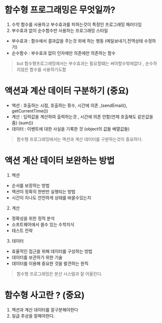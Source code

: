 # 함수형 프로그래밍은 무엇일까?
1. 수학 함수를 사용하고 부수효과를 피하는것이 특정인 프로그래밍 패러다임
2. 부수효과 없이 순수함수만 사용하는 프로그래밍 스타일
  - 부수효과 : 함수에서 결과값을 주는것 외에 하는 행동 (메일보내기,전역상태 수정하기)
  - 순수함수 : 부수효과 없이 인자에만 의존에만 의존하는 함수  

> but 함수형프로그래밍에서는 부수효과는 필요할떄는 써야할수밖에없다 , 순수하지않은 함수를 사용하기도함

# 액션과 계산 데이터 구분하기 (중요)
- 액션 : 호출하는 시점,  호출하는 횟수, 시간에 의존 ,(sendEmail(), getCurrentTime())
- 계산 : 입력값을 계산하여 출력하는것 , 시간에 의존 안함(언제 호출해도 같은값을 줌) (sum())
- 데이터 : 이벤트에 대한 사실을 기록한 것 (object의 값들 배열값들)

> 함수형 프로그래밍에서는 액션과 계산 데이터를 구분하는것이 중요하다.

# 액션 계산 데이터 보완하는 방법
1. 액션
 - 순서를 보장하는 방법
 - 액션이 정확히 한번만 실행되는 방법
 - 시간이 지나도 안전하게 상태를 바꿀수있는지

2. 계산
  - 정확성을 위한 정적 분석
  - 소프트웨어에서 쓸수 있는 수학지식
  - 테스트 전략

3. 데이터
  - 효율적인 접근을 위해 데이터를 구성하는 방법
  - 데이터를 보관하기 위한 기술
  - 데이터를 이용해 중요한 것을 발견하는 원칙

> 함수형 프로그래밍은 분산 시스템과 잘 어울린다. 


# 함수형 사고란 ? (중요)
1. 액션과 계산 데이터를 잘구분해야한다
2. 일급 추상을 잘해야한다.